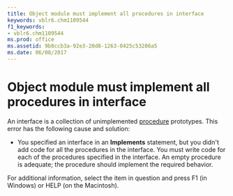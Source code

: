 ```yaml
---
title: Object module must implement all procedures in interface
keywords: vblr6.chm1109544
f1_keywords:
- vblr6.chm1109544
ms.prod: office
ms.assetid: 9b8ccb3a-92e3-20d8-1263-0425c53286a5
ms.date: 06/08/2017
---
```



# Object module must implement all procedures in interface

An interface is a collection of unimplemented [procedure](vbe-glossary.md) prototypes. This error has the following cause and solution:



- You specified an interface in an **Implements** statement, but you didn't add code for all the procedures in the interface. You must write code for each of the procedures specified in the interface. An empty procedure is adequate; the procedure should implement the required behavior.
    

For additional information, select the item in question and press F1 (in Windows) or HELP (on the Macintosh).


